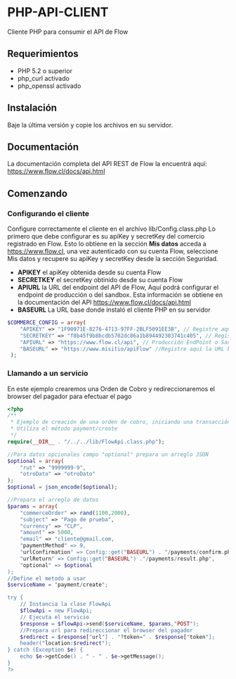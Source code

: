 # PHP-API-CLIENT
Cliente PHP para consumir el API de Flow

## Requerimientos
* PHP 5.2 o superior
* php_curl activado
* php_openssl activado

## Instalación
Baje la última versión y copie los archivos en su servidor.

## Documentación
La documentación completa del API REST de Flow la encuentrá aquí: https://www.flow.cl/docs/api.html

## Comenzando
### Configurando el cliente
Configure correctamente el cliente en el archivo lib/Config.class.php
Lo primero que debe configurar es su apiKey y secretKey del comercio registrado en Flow. Esto lo obtiene en la sección **Mis datos** acceda a https://www.flow.cl, una vez autenticado con su cuenta Flow, seleccione Mis datos y recupere su apiKey y secretKey desde la sección Seguridad.
- **APIKEY** el apiKey obtenida desde su cuenta Flow
- **SECRETKEY** el secretKey obtinido desde su cuenta Flow
- **APIURL** la URL del endpoint del API de Flow, Aquí podrá configurar el endpoint de producción o del sandbox. Esta información se obtiene en la documentación del API https://www.flow.cl/docs/api.html
- **BASEURL** La URL base donde instaló el cliente PHP en su servidor


```php
$COMMERCE_CONFIG = array(
 	"APIKEY" => "1F90971E-8276-4713-97FF-2BLF5091EE3B", // Registre aquí su apiKey
 	"SECRETKEY" => "f8b45f9b8bcdb5702dc86a1b894492303741c405", // Registre aquí su secretKey
 	"APIURL" => "https://www.flow.cl/api", // Producción EndPoint o Sandbox EndPoint
 	"BASEURL" => "https://www.misitio/apiFlow" //Registre aquí la URL base en su página donde instaló el cliente
 );
```
### Llamando a un servicio
En este ejemplo crearemos una Orden de Cobro y redireccionaremos el browser del pagador para efectuar el pago
```php
<?php
/**
 * Ejemplo de creación de una orden de cobro, iniciando una transacción de pago
 * Utiliza el método payment/create
 */
require(__DIR__ . "/../../lib/FlowApi.class.php");

//Para datos opcionales campo "optional" prepara un arreglo JSON
$optional = array(
	"rut" => "9999999-9",
	"otroDato" => "otroDato"
);
$optional = json_encode($optional);

//Prepara el arreglo de datos
$params = array(
	"commerceOrder" => rand(1100,2000),
	"subject" => "Pago de prueba",
	"currency" => "CLP",
	"amount" => 5000,
	"email" => "cliente@gmail.com,
	"paymentMethod" => 9,
	"urlConfirmation" => Config::get("BASEURL") . "/payments/confirm.php",
	"urlReturn" => Config::get("BASEURL") ."/payments/result.php",
	"optional" => $optional
);
//Define el metodo a usar
$serviceName = "payment/create";

try {
	// Instancia la clase FlowApi
	$flowApi = new FlowApi;
	// Ejecuta el servicio
	$response = $flowApi->send($serviceName, $params,"POST");
	//Prepara url para redireccionar el browser del pagador
	$redirect = $response["url"] . "?token=" . $response["token"];
	header("location:$redirect");
} catch (Exception $e) {
	echo $e->getCode() . " - " . $e->getMessage();
}
?>
```
